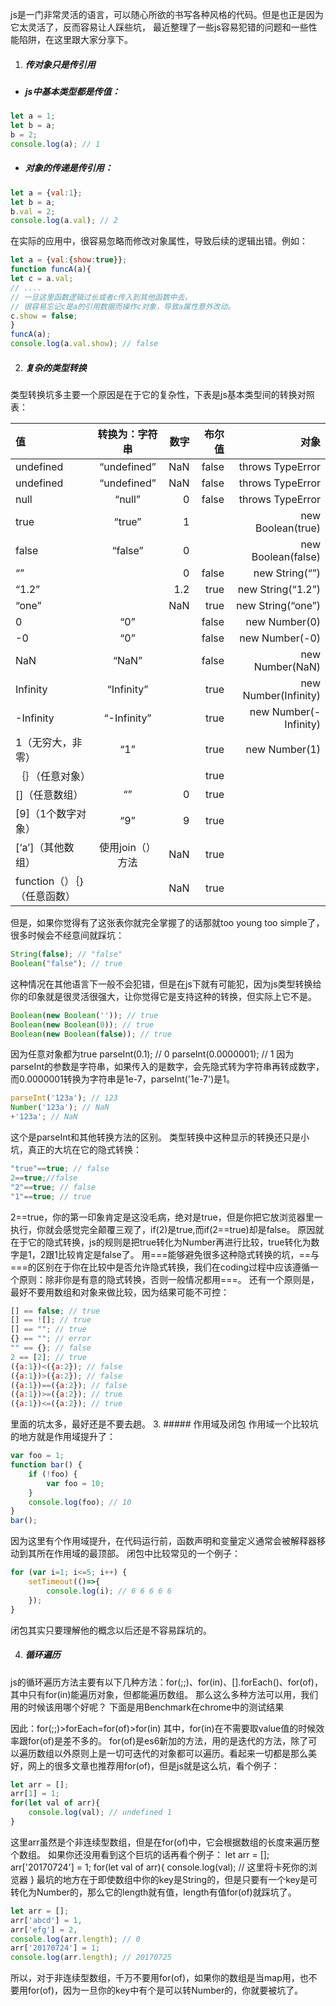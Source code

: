 js是一门非常灵活的语言，可以随心所欲的书写各种风格的代码。但是也正是因为它太灵活了，反而容易让人踩些坑， 最近整理了一些js容易犯错的问题和一些性能陷阱，在这里跟大家分享下。
1. ##### 传对象只是传引用
- ##### js中基本类型都是传值：

```js
let a = 1;
let b = a;
b = 2;
console.log(a); // 1
```
- ##### 对象的传递是传引用：

```js
let a = {val:1};
let b = a;
b.val = 2;
console.log(a.val); // 2
```

在实际的应用中，很容易忽略而修改对象属性，导致后续的逻辑出错。例如：

```js
let a = {val:{show:true}};
function funcA(a){
let c = a.val;
// ....
// 一旦这里函数逻辑过长或者c传入到其他函数中去，
// 很容易忘记c是a的引用数据而操作c对象，导致a属性意外改动。
c.show = false;
}
funcA(a);
console.log(a.val.show); // false
```
2. ##### 复杂的类型转换 
类型转换坑多主要一个原因是在于它的复杂性，下表是js基本类型间的转换对照表：

值 | 转换为：字符串 | 数字 | 布尔值 | 对象
:----------- | :-----------: | -----------: | -----------: | -----------:
undefined | “undefined” | NaN | false | throws TypeError
undefined | “undefined”	| NaN | false | throws TypeError
null | “null” | 0 | false | throws TypeError
true | “true” | 1 | | new Boolean(true)
false | “false” | 0 | | new Boolean(false)
“” |  | 0 | false | new String(“”)
“1.2” | | 1.2 | true | new String(“1.2”)
“one” | | NaN | true | new String(“one”)
0 | “0”	| | false | new Number(0)
-0 | “0” | | false | new Number(-0)
NaN | “NaN” | | false | new Number(NaN)
Infinity | “Infinity” | | true | new Number(Infinity)
-Infinity | “-Infinity” | | true | new Number(-Infinity)
1（无穷大，非零）| “1”	| | true | new Number(1)
｛｝（任意对象）| | | true	 
[]（任意数组）| “”	| 0 | true 
[9]（1个数字对象）| “9” | 9	| true	 
[‘a’]（其他数组）| 使用join（）方法	| NaN | true	 
function（）｛｝（任意函数）| |	NaN	| true	 

但是，如果你觉得有了这张表你就完全掌握了的话那就too young too simple了，很多时候会不经意间就踩坑：

```js
String(false); // "false"
Boolean("false"); // true
```
这种情况在其他语言下一般不会犯错，但是在js下就有可能犯，因为js类型转换给你的印象就是很灵活很强大，让你觉得它是支持这种的转换，但实际上它不是。

```js
Boolean(new Boolean('')); // true
Boolean(new Boolean(0)); // true
Boolean(new Boolean(false)); // true
```
因为任意对象都为true
parseInt(0.1); // 0
parseInt(0.0000001); // 1
因为parseInt的参数是字符串，如果传入的是数字，会先隐式转为字符串再转成数字，而0.0000001转换为字符串是1e-7，parseInt('1e-7')是1。

```js
parseInt('123a'); // 123
Number('123a'); // NaN
+'123a'; // NaN
```
这个是parseInt和其他转换方法的区别。
类型转换中这种显示的转换还只是小坑，真正的大坑在它的隐式转换：
```js
"true"==true; // false
2==true;//false
"2"==true; // false
"1"==true; // true
```
2\==true，你的第一印象肯定是这没毛病，绝对是true，但是你把它放浏览器里一执行，你就会感觉完全颠覆三观了，if(2)是true,而if(2\==true)却是false。
原因就在于它的隐式转换，js的规则是把true转化为Number再进行比较，true转化为数字是1，2跟1比较肯定是false了。
用\=\==能够避免很多这种隐式转换的坑，\==与\=\==的区别在于你在比较中是否允许隐式转换，我们在coding过程中应该遵循一个原则：除非你是有意的隐式转换，否则一般情况都用===。
还有一个原则是，最好不要用数组和对象来做比较，因为结果可能不可控：
```js
[] == false; // true
[] == ![]; // true
[] == ""; // true
{} == ""; // error
"" == {}; // false
2 == [2]; // true
({a:1})<({a:2}); // false
({a:1})>({a:2}); // false
({a:1})==({a:2}); // false
({a:1})>=({a:2}); // true
({a:1})<=({a:2}); // true
```
里面的坑太多，最好还是不要去趟。
3. ##### 作用域及闭包
作用域一个比较坑的地方就是作用域提升了：

```js
var foo = 1;
function bar() {
    if (!foo) {
        var foo = 10;
    }
    console.log(foo); // 10
}
bar();
```
因为这里有个作用域提升，在代码运行前，函数声明和变量定义通常会被解释器移动到其所在作用域的最顶部。
闭包中比较常见的一个例子：

```js
for (var i=1; i<=5; i++) {
    setTimeout(()=>{
        console.log(i); // 6 6 6 6 6
    });
}
```
闭包其实只要理解他的概念以后还是不容易踩坑的。

4. ##### 循环遍历
js的循环遍历方法主要有以下几种方法：for(;;)、for(in)、[].forEach()、for(of)，其中只有for(in)能遍历对象，但都能遍历数组。
那么这么多种方法可以用，我们用的时候该用哪个好呢？
下面是用Benchmark在chrome中的测试结果

因此：for(;;)>forEach=for(of)>for(in)
其中，for(in)在不需要取value值的时候效率跟for(of)是差不多的。
for(of)是es6新加的方法，用的是迭代的方法，除了可以遍历数组以外原则上是一切可迭代的对象都可以遍历。看起来一切都是那么美好，网上的很多文章也推荐用for(of)，但是js就是这么坑，看个例子：
```js
let arr = [];
arr[1] = 1;
for(let val of arr){
    console.log(val); // undefined 1
}
```
这里arr虽然是个非连续型数组，但是在for(of)中，它会根据数组的长度来遍历整个数组。
如果你还没用看到这个巨坑的话再看个例子：
let arr = [];
arr['20170724'] = 1;
for(let val of arr){
    console.log(val); // 这里将卡死你的浏览器
}
最坑的地方在于即使数组中你的key是String的，但是只要有一个key是可转化为Number的，那么它的length就有值，length有值for(of)就踩坑了。
```js
let arr = [];
arr['abcd'] = 1,
arr['efg'] = 2,
console.log(arr.length); // 0
arr['20170724'] = 1;
console.log(arr.length); // 20170725
```
所以，对于非连续型数组，千万不要用for(of)，如果你的数组是当map用，也不要用for(of)，因为一旦你的key中有个是可以转Number的，你就要被坑了。
